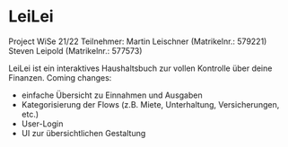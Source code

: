 # LeiLei
Project WiSe 21/22
Teilnehmer:
Martin Leischner (Matrikelnr.: 579221)
Steven Leipold (Matrikelnr.: 577573)

LeiLei ist ein interaktives Haushaltsbuch zur vollen Kontrolle über deine Finanzen.
Coming changes:
- einfache Übersicht zu Einnahmen und Ausgaben
- Kategorisierung der Flows (z.B. Miete, Unterhaltung, Versicherungen, etc.)
- User-Login
- UI zur übersichtlichen Gestaltung
